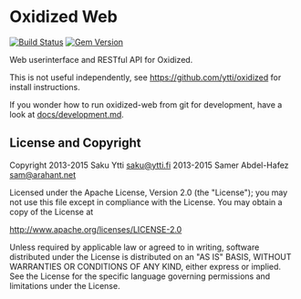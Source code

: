 # Oxidized Web

[![Build Status](https://github.com/ytti/oxidized-web/actions/workflows/ruby.yml/badge.svg)](https://github.com/ytti/oxidized-web/actions/workflows/ruby.yml)
[![Gem Version](https://badge.fury.io/rb/oxidized-web.svg)](http://badge.fury.io/rb/oxidized-web)

Web userinterface and RESTful API for Oxidized.

This is not useful independently, see https://github.com/ytti/oxidized for install instructions.

If you wonder how to run oxidized-web from git for development, have a look at
[docs/development.md](docs/development.md).

## License and Copyright

Copyright 2013-2015 Saku Ytti <saku@ytti.fi>
          2013-2015 Samer Abdel-Hafez <sam@arahant.net>

Licensed under the Apache License, Version 2.0 (the "License");
you may not use this file except in compliance with the License.
You may obtain a copy of the License at

  http://www.apache.org/licenses/LICENSE-2.0

Unless required by applicable law or agreed to in writing, software
distributed under the License is distributed on an "AS IS" BASIS,
WITHOUT WARRANTIES OR CONDITIONS OF ANY KIND, either express or implied.
See the License for the specific language governing permissions and
limitations under the License.
